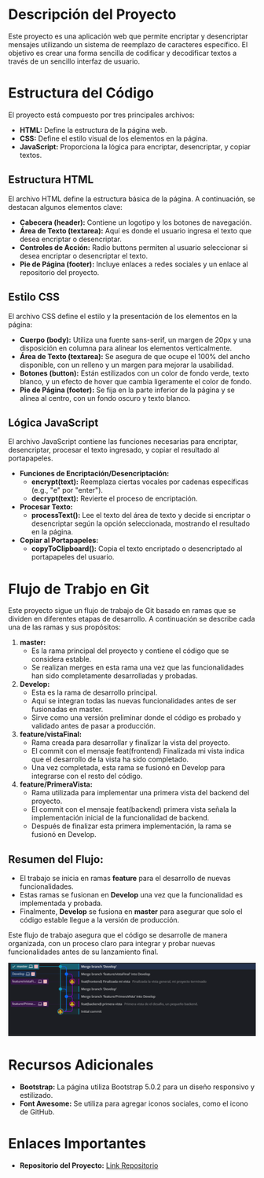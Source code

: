 # Descripción del Proyecto

Este proyecto es una aplicación web que permite encriptar y desencriptar mensajes utilizando un sistema de reemplazo de caracteres específico. El objetivo es crear una forma sencilla de codificar y decodificar textos a través de un sencillo interfaz de usuario.

# Estructura del Código

El proyecto está compuesto por tres principales archivos:

- **HTML:** Define la estructura de la página web.
- **CSS:** Define el estilo visual de los elementos en la página.
- **JavaScript:** Proporciona la lógica para encriptar, desencriptar, y copiar textos.


## Estructura HTML

El archivo HTML define la estructura básica de la página. A continuación, se destacan algunos elementos clave:

- **Cabecera (header):** Contiene un logotipo y los botones de navegación.
- **Área de Texto (textarea):** Aquí es donde el usuario ingresa el texto que desea encriptar o desencriptar.
- **Controles de Acción:** Radio buttons permiten al usuario seleccionar si desea encriptar o desencriptar el texto.
- **Pie de Página (footer):** Incluye enlaces a redes sociales y un enlace al repositorio del proyecto.

## Estilo CSS

El archivo CSS define el estilo y la presentación de los elementos en la página:

- **Cuerpo (body):** Utiliza una fuente sans-serif, un margen de 20px y una disposición en columna para alinear los elementos verticalmente.
- **Área de Texto (textarea):** Se asegura de que ocupe el 100% del ancho disponible, con un relleno y un margen para mejorar la usabilidad.
- **Botones (button):** Están estilizados con un color de fondo verde, texto blanco, y un efecto de hover que cambia ligeramente el color de fondo.
- **Pie de Página (footer):** Se fija en la parte inferior de la página y se alinea al centro, con un fondo oscuro y texto blanco.

## Lógica JavaScript

El archivo JavaScript contiene las funciones necesarias para encriptar, desencriptar, procesar el texto ingresado, y copiar el resultado al portapapeles.

- **Funciones de Encriptación/Desencriptación:**
  - **encrypt(text):** Reemplaza ciertas vocales por cadenas específicas (e.g., "e" por "enter").
  - **decrypt(text):** Revierte el proceso de encriptación.
- **Procesar Texto:**
  - **processText():** Lee el texto del área de texto y decide si encriptar o desencriptar según la opción seleccionada, mostrando el resultado en la página.
- **Copiar al Portapapeles:**
  - **copyToClipboard():** Copia el texto encriptado o desencriptado al portapapeles del usuario.


# Flujo de Trabjo en Git

Este proyecto sigue un flujo de trabajo de Git basado en ramas que se dividen en diferentes etapas de desarrollo. A continuación se describe cada una de las ramas y sus propósitos:

1. **master:** 
   - Es la rama principal del proyecto y contiene el código que se considera estable.
   - Se realizan merges en esta rama una vez que las funcionalidades han sido completamente desarrolladas y probadas.
2. **Develop:**
    - Esta es la rama de desarrollo principal.
    - Aquí se integran todas las nuevas funcionalidades antes de ser fusionadas en master.
    - Sirve como una versión preliminar donde el código es probado y validado antes de pasar a producción.
3. **feature/vistaFinal:**
    - Rama creada para desarrollar y finalizar la vista del proyecto.
    - El commit con el mensaje feat(frontend) Finalizada mi vista indica que el desarrollo de la vista ha sido completado.
    - Una vez completada, esta rama se fusionó en Develop para integrarse con el resto del código.
4. **feature/PrimeraVista:**
   -    Rama utilizada para implementar una primera vista del backend del proyecto.
   -    El commit con el mensaje feat(backend) primera vista señala la implementación inicial de la funcionalidad de backend.
   -    Después de finalizar esta primera implementación, la rama se fusionó en Develop.

## Resumen del Flujo:
- El trabajo se inicia en ramas **feature** para el desarrollo de nuevas funcionalidades.
- Estas ramas se fusionan en **Develop** una vez que la funcionalidad es implementada y probada.
- Finalmente, **Develop** se fusiona en **master** para asegurar que solo el código estable llegue a la versión de producción.

Este flujo de trabajo asegura que el código se desarrolle de manera organizada, con un proceso claro para integrar y probar nuevas funcionalidades antes de su lanzamiento final.

![Flujo](img/Flujo.png)


# Recursos Adicionales
- **Bootstrap:** La página utiliza Bootstrap 5.0.2 para un diseño responsivo y estilizado.
- **Font Awesome:** Se utiliza para agregar iconos sociales, como el icono de GitHub.

# Enlaces Importantes

- **Repositorio del Proyecto:** [Link Repositorio](https://github.com/Sosaaaa700/DESAFIO_G7_JULIOSOLORZANO.git)